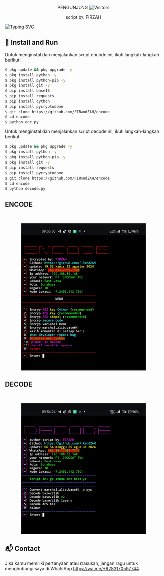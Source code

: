 <p align="center"> 
 PENGUNJUNG 

 
 <img src="https://profile-counter.glitch.me/FIRandZAH/count.svg" alt="Visitors">
</p>

<p align="center">
  script by: FIRZAH
</p>

[![Typing SVG](https://readme-typing-svg.demolab.com?font=Fira+Code&pause=1000&color=00FF00&background=31FF9400&width=435&lines=Script+Encode+Code+Python)](https://git.io/typing-svg)

## 🚀 Install and Run

Untuk menginstal dan menjalankan script encode ini, ikuti langkah-langkah berikut:

```sh
$ pkg update && pkg upgrade -y
$ pkg install python -y
$ pkg install python-pip -y
$ pkg install git -y
$ pip install base16
$ pip install requests
$ pip install cython
$ pip install pycryptodome
$ git clone https://github.com/FIRandZAH/encode
$ cd encode
$ python enc.py
```
Untuk menginstal dan menjalankan script decode ini, ikuti langkah-langkah berikut:

```sh
$ pkg update && pkg upgrade -y
$ pkg install python -y
$ pkg install python-pip -y
$ pkg install git -y
$ pip install requests
$ pip install pycryptodome
$ git clone https://github.com/FIRandZAH/encode
$ cd encode
$ python decode.py
```
<h2>ENCODE</h2>
<br>
<p align="center">
  <img src="enc.jpg" alt="Screenshot" width="400"/>
</p>
<h2>DECODE</h2>
<br>
<p align="center">
  <img src="dec.jpg" alt="Screenshot" width="400"/>
</p>

## 📬 Contact

Jika kamu memiliki pertanyaan atau masukan, jangan ragu untuk menghubungi saya di
WhatsApp https://wa.me/+6283170597744
